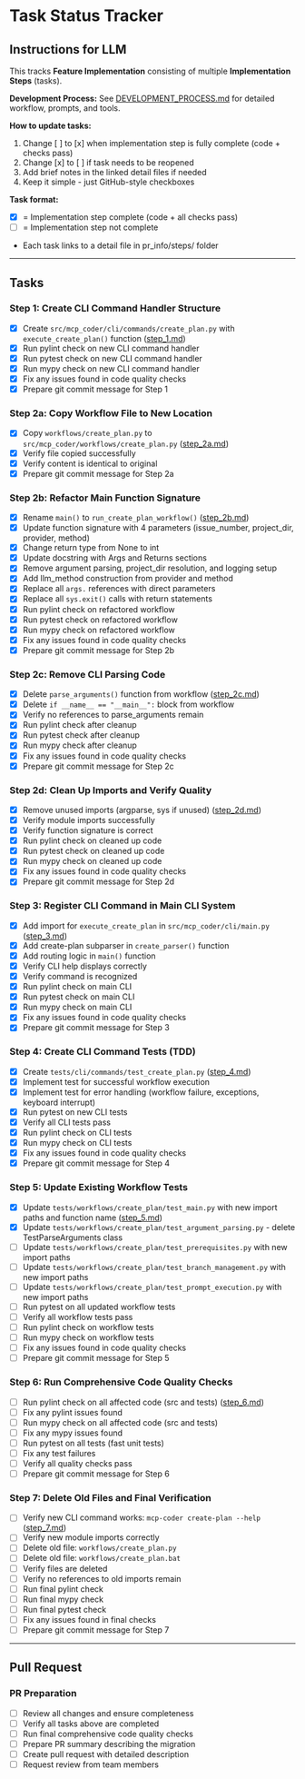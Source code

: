 # Task Status Tracker

## Instructions for LLM

This tracks **Feature Implementation** consisting of multiple **Implementation Steps** (tasks).

**Development Process:** See [DEVELOPMENT_PROCESS.md](./DEVELOPMENT_PROCESS.md) for detailed workflow, prompts, and tools.

**How to update tasks:**
1. Change [ ] to [x] when implementation step is fully complete (code + checks pass)
2. Change [x] to [ ] if task needs to be reopened
3. Add brief notes in the linked detail files if needed
4. Keep it simple - just GitHub-style checkboxes

**Task format:**
- [x] = Implementation step complete (code + all checks pass)
- [ ] = Implementation step not complete
- Each task links to a detail file in pr_info/steps/ folder

---

## Tasks

### Step 1: Create CLI Command Handler Structure
- [x] Create `src/mcp_coder/cli/commands/create_plan.py` with `execute_create_plan()` function ([step_1.md](steps/step_1.md))
- [x] Run pylint check on new CLI command handler
- [x] Run pytest check on new CLI command handler
- [x] Run mypy check on new CLI command handler
- [x] Fix any issues found in code quality checks
- [x] Prepare git commit message for Step 1

### Step 2a: Copy Workflow File to New Location
- [x] Copy `workflows/create_plan.py` to `src/mcp_coder/workflows/create_plan.py` ([step_2a.md](steps/step_2a.md))
- [x] Verify file copied successfully
- [x] Verify content is identical to original
- [x] Prepare git commit message for Step 2a

### Step 2b: Refactor Main Function Signature
- [x] Rename `main()` to `run_create_plan_workflow()` ([step_2b.md](steps/step_2b.md))
- [x] Update function signature with 4 parameters (issue_number, project_dir, provider, method)
- [x] Change return type from None to int
- [x] Update docstring with Args and Returns sections
- [x] Remove argument parsing, project_dir resolution, and logging setup
- [x] Add llm_method construction from provider and method
- [x] Replace all `args.` references with direct parameters
- [x] Replace all `sys.exit()` calls with return statements
- [x] Run pylint check on refactored workflow
- [x] Run pytest check on refactored workflow
- [x] Run mypy check on refactored workflow
- [x] Fix any issues found in code quality checks
- [x] Prepare git commit message for Step 2b

### Step 2c: Remove CLI Parsing Code
- [x] Delete `parse_arguments()` function from workflow ([step_2c.md](steps/step_2c.md))
- [x] Delete `if __name__ == "__main__":` block from workflow
- [x] Verify no references to parse_arguments remain
- [x] Run pylint check after cleanup
- [x] Run pytest check after cleanup
- [x] Run mypy check after cleanup
- [x] Fix any issues found in code quality checks
- [x] Prepare git commit message for Step 2c

### Step 2d: Clean Up Imports and Verify Quality
- [x] Remove unused imports (argparse, sys if unused) ([step_2d.md](steps/step_2d.md))
- [x] Verify module imports successfully
- [x] Verify function signature is correct
- [x] Run pylint check on cleaned up code
- [x] Run pytest check on cleaned up code
- [x] Run mypy check on cleaned up code
- [x] Fix any issues found in code quality checks
- [x] Prepare git commit message for Step 2d

### Step 3: Register CLI Command in Main CLI System
- [x] Add import for `execute_create_plan` in `src/mcp_coder/cli/main.py` ([step_3.md](steps/step_3.md))
- [x] Add create-plan subparser in `create_parser()` function
- [x] Add routing logic in `main()` function
- [x] Verify CLI help displays correctly
- [x] Verify command is recognized
- [x] Run pylint check on main CLI
- [x] Run pytest check on main CLI
- [x] Run mypy check on main CLI
- [x] Fix any issues found in code quality checks
- [x] Prepare git commit message for Step 3

### Step 4: Create CLI Command Tests (TDD)
- [x] Create `tests/cli/commands/test_create_plan.py` ([step_4.md](steps/step_4.md))
- [x] Implement test for successful workflow execution
- [x] Implement test for error handling (workflow failure, exceptions, keyboard interrupt)
- [x] Run pytest on new CLI tests
- [x] Verify all CLI tests pass
- [x] Run pylint check on CLI tests
- [x] Run mypy check on CLI tests
- [x] Fix any issues found in code quality checks
- [x] Prepare git commit message for Step 4

### Step 5: Update Existing Workflow Tests
- [x] Update `tests/workflows/create_plan/test_main.py` with new import paths and function name ([step_5.md](steps/step_5.md))
- [x] Update `tests/workflows/create_plan/test_argument_parsing.py` - delete TestParseArguments class
- [ ] Update `tests/workflows/create_plan/test_prerequisites.py` with new import paths
- [ ] Update `tests/workflows/create_plan/test_branch_management.py` with new import paths
- [ ] Update `tests/workflows/create_plan/test_prompt_execution.py` with new import paths
- [ ] Run pytest on all updated workflow tests
- [ ] Verify all workflow tests pass
- [ ] Run pylint check on workflow tests
- [ ] Run mypy check on workflow tests
- [ ] Fix any issues found in code quality checks
- [ ] Prepare git commit message for Step 5

### Step 6: Run Comprehensive Code Quality Checks
- [ ] Run pylint check on all affected code (src and tests) ([step_6.md](steps/step_6.md))
- [ ] Fix any pylint issues found
- [ ] Run mypy check on all affected code (src and tests)
- [ ] Fix any mypy issues found
- [ ] Run pytest on all tests (fast unit tests)
- [ ] Fix any test failures
- [ ] Verify all quality checks pass
- [ ] Prepare git commit message for Step 6

### Step 7: Delete Old Files and Final Verification
- [ ] Verify new CLI command works: `mcp-coder create-plan --help` ([step_7.md](steps/step_7.md))
- [ ] Verify new module imports correctly
- [ ] Delete old file: `workflows/create_plan.py`
- [ ] Delete old file: `workflows/create_plan.bat`
- [ ] Verify files are deleted
- [ ] Verify no references to old imports remain
- [ ] Run final pylint check
- [ ] Run final mypy check
- [ ] Run final pytest check
- [ ] Fix any issues found in final checks
- [ ] Prepare git commit message for Step 7

---

## Pull Request

### PR Preparation
- [ ] Review all changes and ensure completeness
- [ ] Verify all tasks above are completed
- [ ] Run final comprehensive code quality checks
- [ ] Prepare PR summary describing the migration
- [ ] Create pull request with detailed description
- [ ] Request review from team members